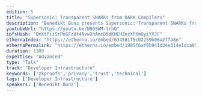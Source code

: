 ```yaml
---
edition: 5
title: "Supersonic: Transparent SNARKs from DARK Compilers"
description: "Benedikt Bunz presents Supersonic: Transparent SNARKs from DARK Compilers."
youtubeUrl: "https://youtu.be/N90SWM-lrhQ"
ipfsHash: "QmXtPiiSrPoGFzUt4NvwXnAmcD5dKHEHZnzXPXmQyiYXJF"
ethernaIndex: "https://etherna.io/embed/634581f5c02259b06a2ffa8e"
ethernaPermalink: "https://etherna.io/embed/1985f6af0b941d34e314e1dca9572ed4cc379b892678a0782e5e9db6acce6286"
duration: 1389
expertise: "Advanced"
type: "Talk"
track: "Developer Infrastructure"
keywords: ['zkproofs','privacy','trust','technical']
tags: ['Developer Infrastructure']
speakers: ['Benedikt Bunz']
---
```

